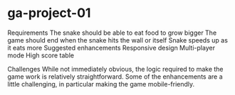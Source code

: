 # ga-project-01

Requirements
The snake should be able to eat food to grow bigger
The game should end when the snake hits the wall or itself
Snake speeds up as it eats more
Suggested enhancements
Responsive design
Multi-player mode
High score table

Challenges
While not immediately obvious, the logic required to make the game work is relatively straightforward. Some of the enhancements are a little challenging, in particular making the game mobile-friendly.
